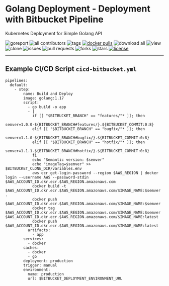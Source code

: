 # Golang Deployment - Deployment with Bitbucket Pipeline

Kubernetes Deployment for Simple Golang API

![goreport](https://goreportcard.com/badge/github.com/devopscorner/golang-deployment)
![all contributors](https://img.shields.io/github/contributors/devopscorner/golang-deployment)
![tags](https://img.shields.io/github/v/tag/devopscorner/golang-deployment?sort=semver)
[![docker pulls](https://img.shields.io/docker/pulls/devopscorner/bookstore.svg)](https://hub.docker.com/r/devopscorner/bookstore/)
![download all](https://img.shields.io/github/downloads/devopscorner/golang-deployment/total.svg)
![view](https://views.whatilearened.today/views/github/devopscorner/golang-deployment.svg)
![clone](https://img.shields.io/badge/dynamic/json?color=success&label=clone&query=count&url=https://github.com/devopscorner/golang-deployment/blob/master/clone.json?raw=True&logo=github)
![issues](https://img.shields.io/github/issues/devopscorner/golang-deployment)
![pull requests](https://img.shields.io/github/issues-pr/devopscorner/golang-deployment)
![forks](https://img.shields.io/github/forks/devopscorner/golang-deployment)
![stars](https://img.shields.io/github/stars/devopscorner/golang-deployment)
[![license](https://img.shields.io/github/license/devopscorner/golang-deployment)](https://img.shields.io/github/license/devopscorner/golang-deployment)

---

## Example CI/CD Script `cicd-bitbucket.yml`

```
pipelines:
  default:
    - step:
        name: Build and Deploy
        image: golang:1.17
        script:
          - go build -o app
          - |
            if [[ "$BITBUCKET_BRANCH" == "features/"* ]]; then
              semver=1.0.0-${BITBUCKET_BRANCH#features/}.${BITBUCKET_COMMIT:0:8}
            elif [[ "$BITBUCKET_BRANCH" == "bugfix/"* ]]; then
              semver=1.1.0-${BITBUCKET_BRANCH#bugfix/}.${BITBUCKET_COMMIT:0:8}
            elif [[ "$BITBUCKET_BRANCH" == "hotfix/"* ]]; then
              semver=1.1.1-${BITBUCKET_BRANCH#hotfix/}.${BITBUCKET_COMMIT:0:8}
            fi
            echo "Semantic version: $semver"
            echo "imageTag=$semver" >> $BITBUCKET_CLONE_DIR/variables.env
            aws ecr get-login-password --region $AWS_REGION | docker login --username AWS --password-stdin $AWS_ACCOUNT_ID.dkr.ecr.$AWS_REGION.amazonaws.com
            docker build -t $AWS_ACCOUNT_ID.dkr.ecr.$AWS_REGION.amazonaws.com/$IMAGE_NAME:$semver .
            docker push $AWS_ACCOUNT_ID.dkr.ecr.$AWS_REGION.amazonaws.com/$IMAGE_NAME:$semver
            docker tag $AWS_ACCOUNT_ID.dkr.ecr.$AWS_REGION.amazonaws.com/$IMAGE_NAME:$semver $AWS_ACCOUNT_ID.dkr.ecr.$AWS_REGION.amazonaws.com/$IMAGE_NAME:latest
            docker push $AWS_ACCOUNT_ID.dkr.ecr.$AWS_REGION.amazonaws.com/$IMAGE_NAME:latest
          artifacts:
            - app
        services:
          - docker
        caches:
          - docker
          - go
        deployment: production
        trigger: manual
        environment:
          name: production
          url: $BITBUCKET_DEPLOYMENT_ENVIRONMENT_URL
```